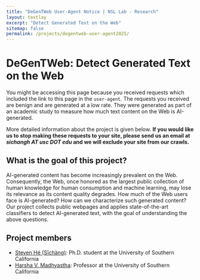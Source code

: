 ```yaml
---
title: "DeGenTWeb User-Agent Notice | NSL Lab - Research"
layout: textlay
excerpt: "Detect Generated Text on the Web"
sitemap: false
permalink: /projects/degentweb-user-agent2025/
---
```


# DeGenTWeb: Detect Generated Text on the Web

You might be accessing this page because you received requests which
included the link to this page in the `user-agent`.
The requests you received are benign and are generated at a low rate.
They were generated as part of an academic study to
measure how much text content on the Web is AI-generated.

More detailed information about the project is given below.
**If you would like us to stop making these requests to your site,
please send us an email at *sichangh AT usc DOT edu* and
we will exclude your site from our crawls.**

## What is the goal of this project?

AI-generated content has become increasingly prevalent on
the Web. Consequently, the Web, once honored as
the largest public collection of human knowledge for human consumption and
machine learning, may lose its relevance as its content quality degrades.
How much of the Web users face is AI-generated?
How can we characterize such generated content?
Our project collects public webpages and
applies state-of-the-art classifiers to detect AI-generated text, with
the goal of understanding the above questions.

## Project members

- [Steven Hé (Sīchàng)](https://sichanghe.github.io/):
    Ph.D. student at the University of Southern California
- [Harsha V. Madhyastha](http://harsha.usc.edu/):
    Professor at the University of Southern California

